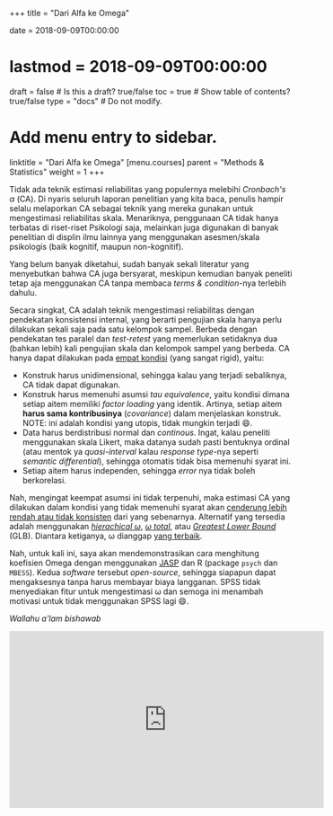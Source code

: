 +++
title = "Dari Alfa ke Omega"

date = 2018-09-09T00:00:00
# lastmod = 2018-09-09T00:00:00

draft = false  # Is this a draft? true/false
toc = true  # Show table of contents? true/false
type = "docs"  # Do not modify.

# Add menu entry to sidebar.
linktitle = "Dari Alfa ke Omega"
[menu.courses]
  parent = "Methods & Statistics"
  weight = 1
+++

Tidak ada teknik estimasi reliabilitas yang populernya melebihi *Cronbach's α* (CA). Di nyaris seluruh laporan penelitian yang kita baca, penulis hampir selalu melaporkan CA sebagai teknik yang mereka gunakan untuk mengestimasi reliabilitas skala. Menariknya, penggunaan CA tidak hanya terbatas di riset-riset Psikologi saja, melainkan juga digunakan di banyak penelitian di displin ilmu lainnya yang menggunakan asesmen/skala psikologis (baik kognitif, maupun non-kognitif). 

Yang belum banyak diketahui, sudah banyak sekali literatur yang menyebutkan bahwa CA juga bersyarat, meskipun kemudian banyak peneliti tetap aja menggunakan CA tanpa membaca *terms & condition*-nya terlebih dahulu. 

Secara singkat, CA adalah teknik mengestimasi reliabilitas dengan pendekatan konsistensi internal, yang berarti pengujian skala hanya perlu dilakukan sekali saja pada satu kelompok sampel. Berbeda dengan pendekatan tes paralel dan *test-retest* yang memerlukan setidaknya dua (bahkan lebih) kali pengujian skala dan kelompok sampel yang berbeda. CA hanya dapat dilakukan pada [empat kondisi](https://doi.org/10.1037/met0000144) (yang sangat rigid), yaitu:

* Konstruk harus unidimensional, sehingga kalau yang terjadi sebaliknya, CA tidak dapat digunakan.
* Konstruk harus memenuhi asumsi *tau equivalence*, yaitu kondisi dimana setiap aitem memiliki *factor loading* yang identik. Artinya, setiap aitem **harus sama kontribusinya** (*covariance*) dalam menjelaskan konstruk. NOTE: ini adalah kondisi yang utopis, tidak mungkin terjadi :smile:.
* Data harus berdistribusi normal dan *continous*. Ingat, kalau peneliti menggunakan skala Likert, maka datanya sudah pasti bentuknya ordinal (atau mentok ya *quasi-interval* kalau *response type*-nya seperti *semantic differential*), sehingga otomatis tidak bisa memenuhi syarat ini.
* Setiap aitem harus independen, sehingga *error* nya tidak boleh berkorelasi.

Nah, mengingat keempat asumsi ini tidak terpenuhi, maka estimasi CA yang dilakukan dalam kondisi yang tidak memenuhi syarat akan [cenderung lebih rendah atau tidak konsisten](http://doi.wiley.com/10.1111/bjop.12046) dari yang sebenarnya. Alternatif yang tersedia adalah menggunakan [*hierachical ω*](https://pdfs.semanticscholar.org/f2e2/00613f941874d7ae3a1e880dad3d82503cc7.pdf), [*ω total*](https://link.springer.com/article/10.1007/BF02289858), atau [*Greatest Lower Bound*](https://link.springer.com/article/10.1007/BF02289858) (GLB). Diantara ketiganya, ω dianggap [yang terbaik](https://doi.org/10.1007/s11336-008-9102-z).

Nah, untuk kali ini, saya akan mendemonstrasikan cara menghitung koefisien Omega dengan menggunakan [JASP](https://jasp-stats.org/download/) dan R (package `psych` dan `MBESS`). Kedua *software* tersebut *open-source*, sehingga siapapun dapat mengaksesnya tanpa harus membayar biaya langganan. SPSS tidak menyediakan fitur untuk mengestimasi ω dan semoga ini menambah motivasi untuk tidak menggunakan SPSS lagi :smile:.

*Wallahu a'lam bishawab*

<iframe width="560" height="315" src="https://www.youtube.com/embed/eoVSkJ8u7JQ" frameborder="0" allow="accelerometer; autoplay; encrypted-media; gyroscope; picture-in-picture" allowfullscreen></iframe>
